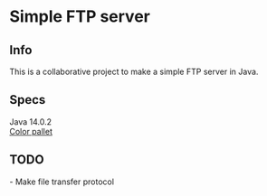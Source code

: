 # Simple FTP server

<h2>Info</h2>
This is a collaborative project to make a simple FTP server in Java. <br>

<h2>Specs</h2>
Java 14.0.2 <br>
<a href="https://colorhunt.co/palette/149559">Color pallet</a>

<h2>TODO</h2>
- Make file transfer protocol <br>

